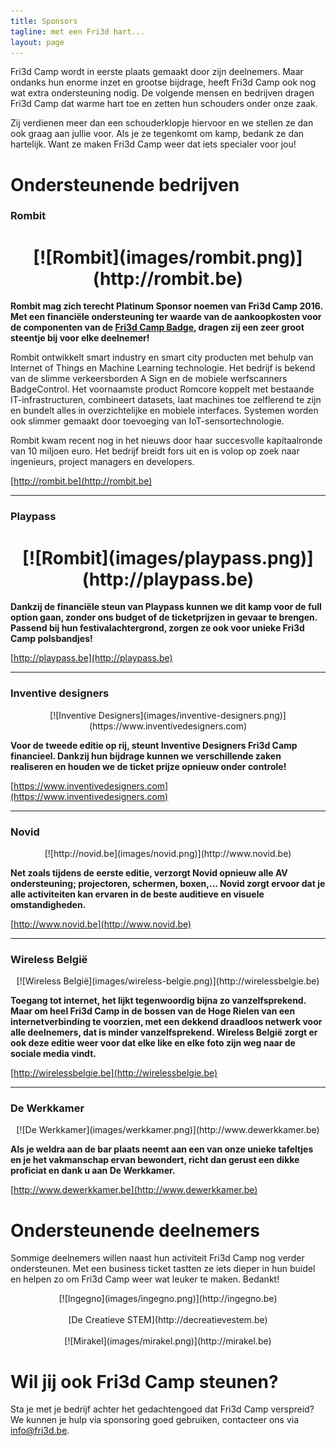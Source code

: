 ```yaml
---
title: Sponsors
tagline: met een Fri3d hart...
layout: page
---
```


Fri3d Camp wordt in eerste plaats gemaakt door zijn deelnemers. Maar ondanks
hun enorme inzet en grootse bijdrage, heeft Fri3d Camp ook nog wat extra
ondersteuning nodig. De volgende mensen en bedrijven dragen Fri3d Camp dat
warme hart toe en zetten hun schouders onder onze zaak.

Zij verdienen meer dan een schouderklopje hiervoor en we stellen ze dan ook
graag aan jullie voor. Als je ze tegenkomt om kamp, bedank ze dan hartelijk.
Want ze maken Fri3d Camp weer dat iets specialer voor jou!

# Ondersteunende bedrijven

<h3 class="anchor"><a name="rombit"></a>Rombit</h3>

<h1 align="center" markdown="1">[![Rombit](images/rombit.png)](http://rombit.be)</h1>

**Rombit mag zich terecht Platinum Sponsor noemen van Fri3d Camp 2016. Met een financiële ondersteuning ter waarde van de aankoopkosten voor de componenten van de [Fri3d Camp Badge](https://github.com/Fri3dCamp/badge), dragen zij een zeer groot steentje bij voor elke deelnemer!**

Rombit ontwikkelt smart industry en smart city producten met behulp van Internet of Things en Machine Learning technologie. Het bedrijf is bekend van de slimme verkeersborden A Sign en de mobiele werfscanners BadgeControl. Het voornaamste product Romcore koppelt met bestaande IT-infrastructuren, combineert datasets, laat machines toe zelflerend te zijn en bundelt alles in overzichtelijke en mobiele interfaces. Systemen worden ook slimmer gemaakt door toevoeging van IoT-sensortechnologie. 

Rombit kwam recent nog in het nieuws door haar succesvolle kapitaalronde van 10 miljoen euro. Het bedrijf breidt fors uit en is volop op zoek naar ingenieurs, project managers en developers.

[http://rombit.be](http://rombit.be)

<hr/>

<h3 class="anchor"><a name="playpass"></a>Playpass</h3>

<h1 align="center" markdown="1">[![Rombit](images/playpass.png)](http://playpass.be)</h1>

**Dankzij de financiële steun van Playpass kunnen we dit kamp voor de full option gaan, zonder ons budget of de ticketprijzen in gevaar te brengen. Passend bij hun festivalachtergrond, zorgen ze ook voor unieke Fri3d Camp polsbandjes!**

[http://playpass.be](http://playpass.be)

<hr/>

<h3 class="anchor"><a name="inventive"></a>Inventive designers</h3>

<p align="center" markdown="1">[![Inventive Designers](images/inventive-designers.png)](https://www.inventivedesigners.com)</p>

**Voor de tweede editie op rij, steunt Inventive Designers Fri3d Camp financieel. Dankzij hun bijdrage kunnen we verschillende zaken realiseren en houden we de ticket prijze opnieuw onder controle!**

[https://www.inventivedesigners.com](https://www.inventivedesigners.com)

<hr/>

<h3 class="anchor"><a name="novid"></a>Novid</h3>

<p align="center" markdown="1">[![http://novid.be](images/novid.png)](http://www.novid.be)</p>

**Net zoals tijdens de eerste editie, verzorgt Novid opnieuw alle AV ondersteuning; projectoren, schermen, boxen,... Novid zorgt ervoor dat je alle activiteiten kan ervaren in de beste auditieve en visuele omstandigheden.**

[http://www.novid.be](http://www.novid.be)

<hr/>

<h3 class="anchor"><a name="wireless"></a>Wireless België</h3>

<p align="center" markdown="1">[![Wireless België](images/wireless-belgie.png)](http://wirelessbelgie.be)</p>

**Toegang tot internet, het lijkt tegenwoordig bijna zo vanzelfsprekend. Maar om heel Fri3d Camp in de bossen van de Hoge Rielen van een internetverbinding te voorzien, met een  dekkend draadloos netwerk voor alle deelnemers, dat is minder vanzelfsprekend. Wireless België zorgt er ook deze editie weer voor dat elke like en elke foto zijn weg naar de sociale media vindt.**

[http://wirelessbelgie.be](http://wirelessbelgie.be)

<hr/>

<h3 class="anchor"><a name="werkkamer"></a>De Werkkamer</h3>

<p align="center" markdown="1">[![De Werkkamer](images/werkkamer.png)](http://www.dewerkkamer.be)</p>

**Als je weldra aan de bar plaats neemt aan een van onze unieke tafeltjes en je het vakmanschap ervan bewondert, richt dan gerust een dikke proficiat en dank u aan De Werkkamer.**

[http://www.dewerkkamer.be](http://www.dewerkkamer.be)

# Ondersteunende deelnemers

Sommige deelnemers willen naast hun activiteit Fri3d Camp nog verder ondersteunen. Met een business ticket tastten ze iets dieper in hun buidel en helpen zo om Fri3d Camp weer wat leuker te maken. Bedankt!

<p align="center" markdown="1">
  [![Ingegno](images/ingegno.png)](http://ingegno.be)
  <br><br>
  [De Creatieve STEM](http://decreatievestem.be)
  <br><br>
  [![Mirakel](images/mirakel.png)](http://mirakel.be)
</p>

# Wil jij ook Fri3d Camp steunen?

Sta je met je bedrijf achter het gedachtengoed dat Fri3d Camp verspreid? We kunnen je hulp via sponsoring goed gebruiken, contacteer ons via <a href="mailto:info@fri3d.be">info@fri3d.be</a>.